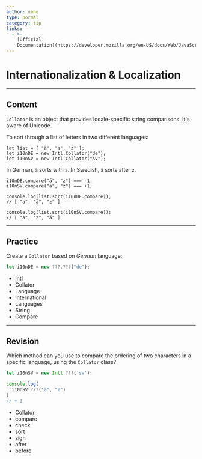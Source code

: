 ```yaml
---
author: nene
type: normal
category: tip
links:
  - >-
    [Official
    Documentation](https://developer.mozilla.org/en-US/docs/Web/JavaScript/Reference/Global_Objects/Collator){documentation}
---
```


# Internationalization & Localization


---

## Content

`Collator` is an object that provides locale-specific string comparisons. It's aware of Unicode.

To sort through a list of letters in two different languages:

```plain-text
let list = [ "ä", "a", "z" ];
let i10nDE = new Intl.Collator("de");
let i10nSV = new Intl.Collator("sv");
```

In German, `ä` sorts with `a`. In Swedish, `ä` sorts after `z`.

```plain-text
i10nDE.compare("ä", "z") === -1;
i10nSV.compare("ä", "z") === +1;

console.log(list.sort(i10nDE.compare));
// [ "a", "ä", "z" ]

console.log(list.sort(i10nSV.compare));
// [ "a", "z", "ä" ]
```


---

## Practice

Create a `Collator` based on *German* language:

```javascript
let i10nDE = new ???.???("de");
```

- Intl
- Collator
- Language
- International
- Languages
- String
- Compare


---

## Revision

Which method can you use to compare the ordering of two characters in a specific language, using the `Collator` class?

```javascript
let i10nSV = new Intl.???('sv');

console.log(
  i10nSV.???("ä", "z")
)
// + 1
```

- Collator
- compare
- check
- sort
- sign
- after
- before
 
